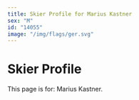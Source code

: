 ```yaml
---
title: Skier Profile for Marius Kastner
sex: "M"
id: "14055"
image: "/img/flags/ger.svg" 
---
```


# Skier Profile

This page is for: Marius Kastner.
    